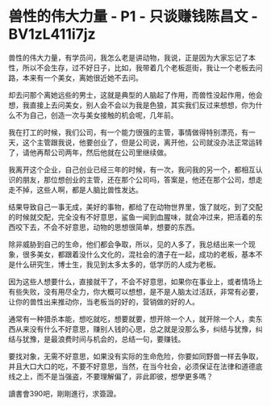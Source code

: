 # 兽性的伟大力量 - P1 - 只谈赚钱陈昌文 - BV1zL411i7jz

兽性的伟大力量，有学员问，我怎么老是讲动物，我说，正是因为大家忘记了本性，所以不会生存，过不好日子，比如，我带着几个老板逛街，我让一个老板去问路，本来有一个美女，离她很近她不去问。

却去问那个离她远些的男士，这就是典型的人脑起了作用，而兽性没起作用，他会想，我直接上去问美女，别人会不会以为我是色狼，其实我们反过来想想，你为什么不为自己，创造一次与美女接触的机会呢，几年前。

我在打工的时候，我们公司，有一个能力很强的主管，事情做得特别漂亮，有一天，这个主管跟我说，他要创业了，但是公司说，离开他，公司就没办法正常运转了，请他再帮公司两年，然后他就在公司里继续做。

我离开这个企业，自己创业已经三年的时候，有一次，我问我的另一个，都相互认识的朋友，那位想创业的主管，还在那个公司吗，答案是，他还在那个公司，想走走不掉，这些人啊，都是人脑比兽性发达。

结果导致自己一事无成，美好的事物，都给了在动物世界里，饿了就吃，到了交配的时候就交配，完全没有不好意思，鲨鱼一闻到血腥味，就会冲过来，把活着的东西咬下去，不会不好意思，动物的思想很简单，想要的东西。

除非威胁到自己的生命，他们都会争取，所以，见的人多了，我总结出来一个现象，很多美女，都跟着没什么文化的，混社会的渣子在一起，成功的老板，基本不是什么研究生，博士生，我见到太多太多的，低学历的人成为老板。

因为这些人想要什么，直接就干了，不会不好意思，如果你在事业上，或者情场上有些失败，没有用尽全力，你大概可以想想，是不是人脑太过活跃，非常有必要，让你的兽性出来推动你，当老板当的好的，营销做的好的人。

通常有一种猎杀本能，想吃就吃，想要就要，想开除一个人，就开除一个人，卖东西从来没有什么不好意思，赚别人钱的心思，总之就是没那么多，纠结与犹豫，纠结与犹豫，是最浪费时间与机会的，总结一句，要赚钱。

要找对象，无需不好意思，如果没有实际的生命危险，你要如同野兽一样去争取，并且大口大口的吃，不要不好意思，当然，在当今社会，必须保证在法律和道德底线之上，而不是当强盗，不要理解偏了，非此即彼，想學更多嗎？

讀書會390吧，剛剛進行，求簽證。
